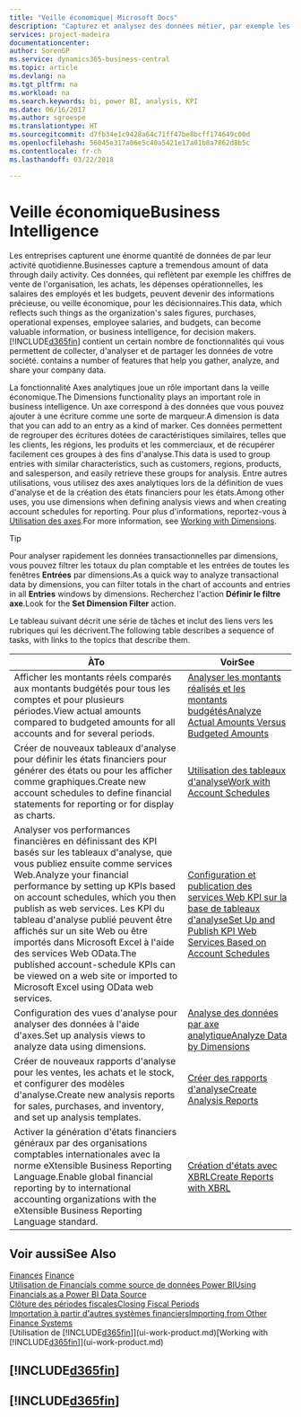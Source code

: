```yaml
---
title: "Veille économique| Microsoft Docs"
description: "Capturez et analysez des données métier, par exemple les chiffres de vente de l'organisation, les achats, les dépenses opérationnelles, les salaires des employés et les budgets, peuvent être des informations précieuses, pour la veille économique ou pour les décisionnaires."
services: project-madeira
documentationcenter: 
author: SorenGP
ms.service: dynamics365-business-central
ms.topic: article
ms.devlang: na
ms.tgt_pltfrm: na
ms.workload: na
ms.search.keywords: bi, power BI, analysis, KPI
ms.date: 06/16/2017
ms.author: sgroespe
ms.translationtype: HT
ms.sourcegitcommit: d7fb34e1c9428a64c71ff47be8bcff174649c00d
ms.openlocfilehash: 56045e317a06e5c40a5421e17a01b8a7862d8b5c
ms.contentlocale: fr-ch
ms.lasthandoff: 03/22/2018

---
```

# <a name="business-intelligence"></a><span data-ttu-id="7ec36-103">Veille économique</span><span class="sxs-lookup"><span data-stu-id="7ec36-103">Business Intelligence</span></span>
<span data-ttu-id="7ec36-104">Les entreprises capturent une énorme quantité de données de par leur activité quotidienne.</span><span class="sxs-lookup"><span data-stu-id="7ec36-104">Businesses capture a tremendous amount of data through daily activity.</span></span> <span data-ttu-id="7ec36-105">Ces données, qui reflètent par exemple les chiffres de vente de l'organisation, les achats, les dépenses opérationnelles, les salaires des employés et les budgets, peuvent devenir des informations précieuse, ou veille économique, pour les décisionnaires.</span><span class="sxs-lookup"><span data-stu-id="7ec36-105">This data, which reflects such things as the organization's sales figures, purchases, operational expenses, employee salaries, and budgets, can become valuable information, or business intelligence, for decision makers.</span></span> [!INCLUDE[d365fin](includes/d365fin_md.md)]<span data-ttu-id="7ec36-106"> contient un certain nombre de fonctionnalités qui vous permettent de collecter, d'analyser et de partager les données de votre société.</span><span class="sxs-lookup"><span data-stu-id="7ec36-106"> contains a number of features that help you gather, analyze, and share your company data.</span></span>

<span data-ttu-id="7ec36-107">La fonctionnalité Axes analytiques joue un rôle important dans la veille économique.</span><span class="sxs-lookup"><span data-stu-id="7ec36-107">The Dimensions functionality plays an important role in business intelligence.</span></span> <span data-ttu-id="7ec36-108">Un axe correspond à des données que vous pouvez ajouter à une écriture comme une sorte de marqueur.</span><span class="sxs-lookup"><span data-stu-id="7ec36-108">A dimension is data that you can add to an entry as a kind of marker.</span></span> <span data-ttu-id="7ec36-109">Ces données permettent de regrouper des écritures dotées de caractéristiques similaires, telles que les clients, les régions, les produits et les commerciaux, et de récupérer facilement ces groupes à des fins d'analyse.</span><span class="sxs-lookup"><span data-stu-id="7ec36-109">This data is used to group entries with similar characteristics, such as customers, regions, products, and salesperson, and easily retrieve these groups for analysis.</span></span> <span data-ttu-id="7ec36-110">Entre autres utilisations, vous utilisez des axes analytiques lors de la définition de vues d'analyse et de la création des états financiers pour les états.</span><span class="sxs-lookup"><span data-stu-id="7ec36-110">Among other uses, you use dimensions  when defining analysis views and when creating account schedules for reporting.</span></span> <span data-ttu-id="7ec36-111">Pour plus d'informations, reportez-vous à [Utilisation des axes](finance-dimensions.md).</span><span class="sxs-lookup"><span data-stu-id="7ec36-111">For more information, see [Working with Dimensions](finance-dimensions.md).</span></span>

> [!TIP]
> <span data-ttu-id="7ec36-112">Pour analyser rapidement les données transactionnelles par dimensions, vous pouvez filtrer les totaux du plan comptable et les entrées de toutes les fenêtres **Entrées** par dimensions.</span><span class="sxs-lookup"><span data-stu-id="7ec36-112">As a quick way to analyze transactional data by dimensions, you can filter totals in the chart of accounts and entries in all **Entries** windows by dimensions.</span></span> <span data-ttu-id="7ec36-113">Recherchez l'action **Définir le filtre axe**.</span><span class="sxs-lookup"><span data-stu-id="7ec36-113">Look for the **Set Dimension Filter** action.</span></span>  

<span data-ttu-id="7ec36-114">Le tableau suivant décrit une série de tâches et inclut des liens vers les rubriques qui les décrivent.</span><span class="sxs-lookup"><span data-stu-id="7ec36-114">The following table describes a sequence of tasks, with links to the topics that describe them.</span></span>  

| <span data-ttu-id="7ec36-115">À</span><span class="sxs-lookup"><span data-stu-id="7ec36-115">To</span></span> | <span data-ttu-id="7ec36-116">Voir</span><span class="sxs-lookup"><span data-stu-id="7ec36-116">See</span></span> |
| --- | --- |
|<span data-ttu-id="7ec36-117">Afficher les montants réels comparés aux montants budgétés pour tous les comptes et pour plusieurs périodes.</span><span class="sxs-lookup"><span data-stu-id="7ec36-117">View actual amounts compared to budgeted amounts for all accounts and for several periods.</span></span>|[<span data-ttu-id="7ec36-118">Analyser les montants réalisés et les montants budgétés</span><span class="sxs-lookup"><span data-stu-id="7ec36-118">Analyze Actual Amounts Versus Budgeted Amounts</span></span>](bi-how-analyze-actual-versus-budget.md)|
|<span data-ttu-id="7ec36-119">Créer de nouveaux tableaux d'analyse pour définir les états financiers pour générer des états ou pour les afficher comme graphiques.</span><span class="sxs-lookup"><span data-stu-id="7ec36-119">Create new account schedules to define financial statements for reporting or for display as charts.</span></span>|[<span data-ttu-id="7ec36-120">Utilisation des tableaux d'analyse</span><span class="sxs-lookup"><span data-stu-id="7ec36-120">Work with Account Schedules</span></span>](bi-how-work-account-schedule.md)|
|<span data-ttu-id="7ec36-121">Analyser vos performances financières en définissant des KPI basés sur les tableaux d'analyse, que vous publiez ensuite comme services Web.</span><span class="sxs-lookup"><span data-stu-id="7ec36-121">Analyze your financial performance by setting up KPIs based on account schedules, which you then publish as web services.</span></span> <span data-ttu-id="7ec36-122">Les KPI du tableau d'analyse publié peuvent être affichés sur un site Web ou être importés dans Microsoft Excel à l'aide des services Web OData.</span><span class="sxs-lookup"><span data-stu-id="7ec36-122">The published account-schedule KPIs can be viewed on a web site or imported to Microsoft Excel using OData web services.</span></span>|[<span data-ttu-id="7ec36-123">Configuration et publication des services Web KPI sur la base de tableaux d'analyse</span><span class="sxs-lookup"><span data-stu-id="7ec36-123">Set Up and Publish KPI Web Services Based on Account Schedules</span></span>](bi-how-to-set-up-and-publish-kpi-web-services-based-on-account-schedules.md)|
|<span data-ttu-id="7ec36-124">Configuration des vues d'analyse pour analyser des données à l'aide d'axes.</span><span class="sxs-lookup"><span data-stu-id="7ec36-124">Set up analysis views to analyze data using dimensions.</span></span>|[<span data-ttu-id="7ec36-125">Analyse des données par axe analytique</span><span class="sxs-lookup"><span data-stu-id="7ec36-125">Analyze Data by Dimensions</span></span>](bi-how-analyze-data-dimension.md)|
|<span data-ttu-id="7ec36-126">Créer de nouveaux rapports d'analyse pour les ventes, les achats et le stock, et configurer des modèles d'analyse.</span><span class="sxs-lookup"><span data-stu-id="7ec36-126">Create new analysis reports for sales, purchases, and inventory, and set up analysis templates.</span></span>|[<span data-ttu-id="7ec36-127">Créer des rapports d'analyse</span><span class="sxs-lookup"><span data-stu-id="7ec36-127">Create Analysis Reports</span></span>](bi-how-create-analysis-views-reports.md)|
|<span data-ttu-id="7ec36-128">Activer la génération d'états financiers généraux par des organisations comptables internationales avec la norme eXtensible Business Reporting Language.</span><span class="sxs-lookup"><span data-stu-id="7ec36-128">Enable global financial reporting by to international accounting organizations with the eXtensible Business Reporting Language standard.</span></span>|[<span data-ttu-id="7ec36-129">Création d'états avec XBRL</span><span class="sxs-lookup"><span data-stu-id="7ec36-129">Create Reports with XBRL</span></span>](bi-create-reports-with-xbrl.md)|

## <a name="see-also"></a><span data-ttu-id="7ec36-130">Voir aussi</span><span class="sxs-lookup"><span data-stu-id="7ec36-130">See Also</span></span>
<span data-ttu-id="7ec36-131">[Finances](finance.md)  </span><span class="sxs-lookup"><span data-stu-id="7ec36-131">[Finance](finance.md)  </span></span>  
[<span data-ttu-id="7ec36-132">Utilisation de Financials comme source de données Power BI</span><span class="sxs-lookup"><span data-stu-id="7ec36-132">Using Financials as a Power BI Data Source</span></span>](across-how-use-financials-data-source-powerbi.md)  
[<span data-ttu-id="7ec36-133">Clôture des périodes fiscales</span><span class="sxs-lookup"><span data-stu-id="7ec36-133">Closing Fiscal Periods</span></span>](year-close-years-periods.md)  
[<span data-ttu-id="7ec36-134">Importation à partir d'autres systèmes financiers</span><span class="sxs-lookup"><span data-stu-id="7ec36-134">Importing from Other Finance Systems</span></span>](upload-data.md)  
<span data-ttu-id="7ec36-135">[Utilisation de [!INCLUDE[d365fin](includes/d365fin_md.md)]](ui-work-product.md)</span><span class="sxs-lookup"><span data-stu-id="7ec36-135">[Working with [!INCLUDE[d365fin](includes/d365fin_md.md)]](ui-work-product.md)</span></span>

## [!INCLUDE[d365fin](includes/free_trial_md.md)]  
## [!INCLUDE[d365fin](includes/training_link_md.md)]

